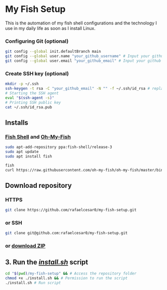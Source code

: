 # My Fish Setup

This is the automation of my fish shell configurations and the technology I use in my daily life as soon as I install Linux.

### Configuring Git (optional)

```bash
git config --global init.defaultBranch main
git config --global user.name "your_github_username" # Input your github username
git config --global user.email "your_github_email" # Input your github email
```

### Create SSH key (optional)

```bash
mkdir -p ~/.ssh
ssh-keygen -t rsa -C "your_github_email" -N "" -f ~/.ssh/id_rsa # replace "your_github_email"
# Starting the SSH agent
eval "$(ssh-agent -s)"
# Printing SSH public key
cat ~/.ssh/id_rsa.pub
```


## Installs

### [Fish Shell](https://github.com/fish-shell/fish-shell) and [Oh-My-Fish](https://github.com/oh-my-fish/oh-my-fish)

```sh
sudo apt-add-repository ppa:fish-shell/release-3
sudo apt update
sudo apt install fish
```

```sh
fish
curl https://raw.githubusercontent.com/oh-my-fish/oh-my-fish/master/bin/install | fish
```

## Download repository

### HTTPS

```bash
git clone https://github.com/rafaelcesar0/my-fish-setup.git
```
### or SSH

```bash
git clone git@github.com:rafaelcesar0/my-fish-setup.git
```
### or <b><u>[download ZIP](https://github.com/rafaelcesar0/my-fish-setup/archive/refs/heads/main.zip)</u></b>


## 3. Run the [*install.sh*](https://github.com/rafaelcesar0/my-fish-setup/blob/main/install.sh) script

```bash
cd "$(pwd)/my-fish-setup" && # Access the repository folder
chmod +x ./install.sh && # Permission to run the script
./install.sh # Run script
```
